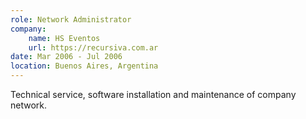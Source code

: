 ```yaml
---
role: Network Administrator
company:
    name: HS Eventos
    url: https://recursiva.com.ar
date: Mar 2006 - Jul 2006
location: Buenos Aires, Argentina
---
```


Technical service, software installation and maintenance of company network.

